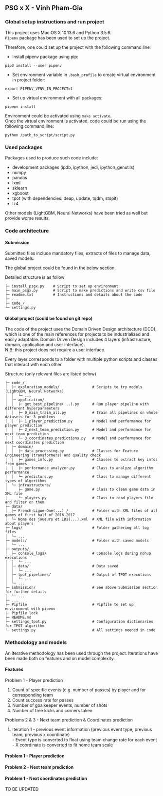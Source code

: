 ## PSG x X - Vinh Pham-Gia

### Global setup instructions and run project
This project uses Mac OS X 10.13.6 and Python 3.5.6.  
`Pipenv` package has been used to set up the project.

Therefore, one could set up the project with the following command line:
- Install pipenv package using pip:
```
pip3 install --user pipenv
```
- Set environment variable in `.bash_profile` to create virtual environment in project folder:
```
export PIPENV_VENV_IN_PROJECT=1
```
- Set up virtual environment with all packages:
```
pipenv install
```

Environment could be activated using `make activate`.  
Once the virtual environment is activated, code could be run using the following command line:  
```
python /path_to_script/script.py
```

### Used packages
Packages used to produce such code include:
- development packages (ipdb, ipython, jedi, ipython_genutils)
- numpy
- pandas
- lxml
- sklearn
- xgboost
- tpot (with dependencies: deap, update, tqdm, stopit)
- lz4

Other models (LightGBM, Neural Networks) have been tried as well but provide worse results.

### Code architecture
#### Submission
Submitted files include mandatory files, extracts of files to manage data, saved models.

The global project could be found in the below section.

Detailed structure is as follow

    ├─ install_psgx.py    # Script to set up environment
    ├─ main_psgx.py       # Script to make predictions and write csv file
    ├─ readme.txt         # Instructions and details about the code
    ├─ ...
    ├─ code_/
    └─ settings.py

#### Global project (could be found on git repo)
The code of the project uses the Domain Driven Design architecture (DDD), which is one of the main references for projects to be industrialized and easily adaptable. Domain Driven Design includes 4 layers (infrastructure, domain, application and user interface).  
N.B: this project does not require a user interface.

Every layer corresponds to a folder with multiple python scripts and classes that interact with each other.

Structure (only relevant files are listed below)

    ├─ code_/
    │  ├─ exploration_models/               # Scripts to try models (LightGBM, Neural Networks)
    │  │  └─ ...
    │  ├─ application/
    │  │  ├─ get_best_pipeline(...).py      # Run player pipeline with different hyperparameters
    │  │  ├─ 0_main_train_all.py            # Train all pipelines on whole datasets for 3 problems
    │  │  ├─ 1_player_prediction.py         # Model and performance for player prediction
    │  │  ├─ 2_next_team_prediction.py      # Model and performance for next team prediction
    │  │  └─ 3_coordinates_predictions.py   # Model and performance for next coordinates prediction
    │  ├─ domain/
    │  │  ├─ data_processing.py             # Classes for Feature Engineering (transformers) and quality check
    │  │  ├─ games_info.py                  # Classes to extract key infos from games
    │  │  ├─ performance_analyzer.py        # Class to analyze algorithm performance
    │  │  └─ predictors.py                  # Class to manage different types of algorithms
    │  └─ infrastructure/
    │     ├─ game.py                        # Class to clean game data in XML file
    │     └─ players.py                     # Class to read players file and filter on them
    ├─ data/
    │  ├─ French-Ligue-One(...) /           # Folder with XML files of all games of first half of 2016-2017
    │  └─ Noms des joueurs et IDs(...).xml  # XML file with information about players
    ├─ logs/                                # Folder gathering all log files
    │  └─ ...
    ├─ models/                              # Folder with saved models
    │  └─ ...
    ├─ outputs/
    │  ├─ console_logs/                     # Console logs during nohup executions
    │  │  └─ ...
    │  ├─ data/                             # Data saved
    │  │  └─ ...
    │  ├─ tpot_pipelines/                   # Output of TPOT executions
    │  │  └─ ...
    │  └─ ...
    ├─ submission/                          # See above Submission section for further details
    │  └─ ...
    ├─ ...
    ├─ Pipfile                              # Pipfile to set up environment with pipenv
    ├─ Pipfile.lock                       
    ├─ README.md
    ├─ settings_tpot.py                     # Configuration dictionaries for TPOT algorithm
    └─ settings.py                          # All settings needed in code




### Methodology and models
An iterative methodology has been used through the project.
Iterations have been made both on features and on model complexity.

#### Features
Problem 1 - Player prediction  
  1. Count of specific events (e.g. number of passes) by player and for corresponding team
  2. Count success rate for passes
  3. Number of goalkeeper events, number of shots
  4. Number of free kicks and corners taken

Problems 2 & 3 - Next team prediction & Coordinates prediction
  1. Iteration 1 - previous event information (previous event type, previous team, previous x coordinate)  
    - Event type is converted to float using team change rate for each event
    - X coordinate is converted to fit home team scale

#### Problem 1 - Player prediction
#### Problem 2 - Next team prediction
#### Problem 1 - Next coordinates prediction

TO BE UPDATED
